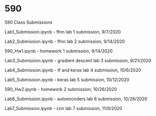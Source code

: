 # 590
590 Class Submissions

Lab1_Submission.ipynb - ffnn lab 1 submission, 9/7/2020

Lab2_Submission.ipynb - ffnn lab 2 submission, 9/14/2020

590_Hw1.ipynb - homework 1 submission, 9/14/2020

Lab3_Submission.ipynb - gradient descent lab 3 submission, 9/21/2020

Lab4_Submission.ipynb - tf and keras lab 4 submission, 10/6/2020

Lab5_Submission.ipynb - keras lab 5 submission, 10/12/2020

590_Hw2.ipynb - homework 2 submission, 10/26/2020

Lab6_Submission.ipynb - autoencoders lab 6 submission, 10/26/2020

Lab7_Submission.ipynb - cnn lab 7 submission, 11/9/2020
